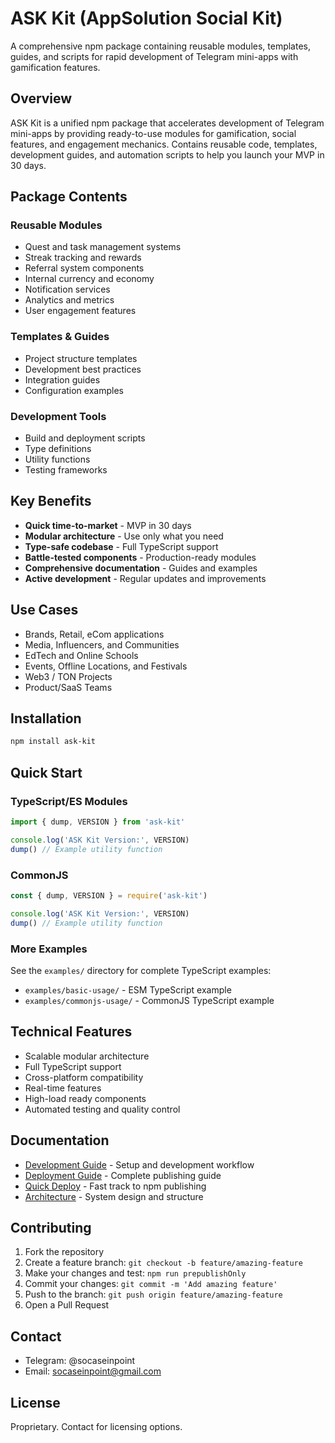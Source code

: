 # ASK Kit (AppSolution Social Kit)

A comprehensive npm package containing reusable modules, templates, guides, and scripts for rapid development of Telegram mini-apps with gamification features.

## Overview

ASK Kit is a unified npm package that accelerates development of Telegram mini-apps by providing ready-to-use modules for gamification, social features, and engagement mechanics. Contains reusable code, templates, development guides, and automation scripts to help you launch your MVP in 30 days.

## Package Contents

### Reusable Modules
- Quest and task management systems
- Streak tracking and rewards
- Referral system components
- Internal currency and economy
- Notification services
- Analytics and metrics
- User engagement features

### Templates & Guides
- Project structure templates
- Development best practices
- Integration guides
- Configuration examples

### Development Tools
- Build and deployment scripts
- Type definitions
- Utility functions
- Testing frameworks

## Key Benefits

- **Quick time-to-market** - MVP in 30 days
- **Modular architecture** - Use only what you need
- **Type-safe codebase** - Full TypeScript support
- **Battle-tested components** - Production-ready modules
- **Comprehensive documentation** - Guides and examples
- **Active development** - Regular updates and improvements

## Use Cases

- Brands, Retail, eCom applications
- Media, Influencers, and Communities
- EdTech and Online Schools
- Events, Offline Locations, and Festivals
- Web3 / TON Projects
- Product/SaaS Teams

## Installation

```bash
npm install ask-kit
```

## Quick Start

### TypeScript/ES Modules
```typescript
import { dump, VERSION } from 'ask-kit'

console.log('ASK Kit Version:', VERSION)
dump() // Example utility function
```

### CommonJS
```javascript
const { dump, VERSION } = require('ask-kit')

console.log('ASK Kit Version:', VERSION)
dump() // Example utility function
```

### More Examples
See the `examples/` directory for complete TypeScript examples:
- `examples/basic-usage/` - ESM TypeScript example
- `examples/commonjs-usage/` - CommonJS TypeScript example

## Technical Features

- Scalable modular architecture
- Full TypeScript support
- Cross-platform compatibility
- Real-time features
- High-load ready components
- Automated testing and quality control

## Documentation

- [Development Guide](./docs/DEVELOPMENT.md) - Setup and development workflow
- [Deployment Guide](./docs/DEPLOYMENT.md) - Complete publishing guide
- [Quick Deploy](./docs/QUICK_DEPLOY.md) - Fast track to npm publishing
- [Architecture](./docs/ARCHITECTURE.md) - System design and structure

## Contributing

1. Fork the repository
2. Create a feature branch: `git checkout -b feature/amazing-feature`
3. Make your changes and test: `npm run prepublishOnly`
4. Commit your changes: `git commit -m 'Add amazing feature'`
5. Push to the branch: `git push origin feature/amazing-feature`
6. Open a Pull Request

## Contact

- Telegram: @socaseinpoint
- Email: socaseinpoint@gmail.com

## License

Proprietary. Contact for licensing options.
